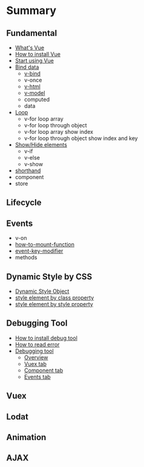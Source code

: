 # Summary

## Fundamental

* [What's Vue](README.md)
* [How to install Vue](how.md)
* [Start using Vue](how/start-using-vue.md)
* [Bind data](bind-value.md)
  * [v-bind](bind-value/v-bind.md)
  * v-once
  * [v-html](bind-value/v-html.md)
  * [v-model](bind-value/v-model.md)
  * computed
  * data
* [Loop](v-for.md)
  * v-for loop array
  * v-for loop through object
  * v-for loop array show index
  * v-for loop through object show index and key
* [Show/Hide elements](inter.md)
  * v-if
  * v-else
  * v-show
* [shorthand](shorthand.md)
* component
* store

## Lifecycle

## Events

* v-on
* [how-to-mount-function](how-to-mount-function.md)
* [event-key-modifier](event-key-modifier.md)
* methods

## Dynamic Style by CSS

* [Dynamic Style Object](dynamic-style-object.md)
* [style element by class property](v-bindclass.md)
* [style element by style property](how-to-style-control.md)

## Debugging Tool

* [How to install debug tool](debugging-tool/how-to-install-debug-tool.md)
* [How to read error](debugging-tool/how-to-read-error.md)
* [Debugging tool](debugging-tool/debugging-tool-overview.md)
  * [Overview](debugging-tool/debugging-tool-overview/overview.md)
  * [Vuex tab](debugging-tool/debugging-tool-overview/vuex-tab.md)
  * [Component tab](debugging-tool/debugging-tool-overview/component-tab.md)
  * [Events tab](debugging-tool/debugging-tool-overview/events-tab.md)

## Vuex

## Lodat

## Animation

## AJAX

